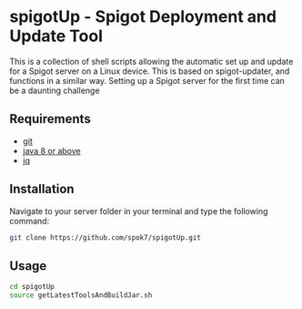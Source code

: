 # spigotUp - Spigot Deployment and Update Tool

This is a collection of shell scripts allowing the automatic set up and update for a Spigot server on a Linux device.
This is based on spigot-updater, and functions in a similar way.
Setting up a Spigot server for the first time can be a daunting challenge 


## Requirements

- [git](https://git-scm.com/downloads)
- [java 8 or above](https://java.com/en/download/)
- [jq](https://stedolan.github.io/jq/manual/)

## Installation

Navigate to your server folder in your terminal and type the following command:
```bash
git clone https://github.com/spok7/spigotUp.git
```

## Usage
```bash
cd spigotUp
source getLatestToolsAndBuildJar.sh
```
